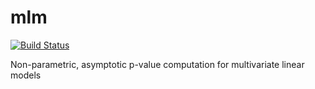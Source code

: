 # mlm

[![Build Status](https://travis-ci.org/dgarrimar/mlm.svg?branch=master)](https://travis-ci.org/dgarrimar/mlm)

Non-parametric, asymptotic p-value computation for multivariate linear models
